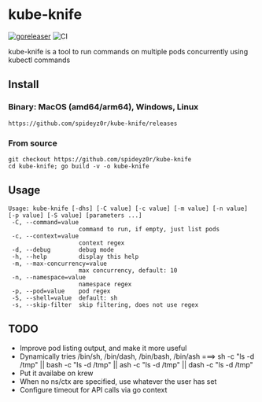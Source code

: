 # kube-knife
[![goreleaser](https://github.com/spideyz0r/kube-knife/actions/workflows/release.yml/badge.svg)](https://github.com/spideyz0r/kube-knife/actions/workflows/release.yml) ![CI](https://github.com/spideyz0r/kube-knife/workflows/gotester/badge.svg)

kube-knife is a tool to run commands on multiple pods concurrently using kubectl commands

## Install

### Binary: MacOS (amd64/arm64), Windows, Linux
```
https://github.com/spideyz0r/kube-knife/releases
```
### From source
```
git checkout https://github.com/spideyz0r/kube-knife
cd kube-knife; go build -v -o kube-knife
```

## Usage
```
Usage: kube-knife [-dhs] [-C value] [-c value] [-m value] [-n value] [-p value] [-S value] [parameters ...]
 -C, --command=value
                    command to run, if empty, just list pods
 -c, --context=value
                    context regex
 -d, --debug        debug mode
 -h, --help         display this help
 -m, --max-concurrency=value
                    max concurrency, default: 10
 -n, --namespace=value
                    namespace regex
 -p, --pod=value    pod regex
 -S, --shell=value  default: sh
 -s, --skip-filter  skip filtering, does not use regex
```

## TODO
- Improve pod listing output, and make it more useful
- Dynamically tries /bin/sh, /bin/dash, /bin/bash, /bin/ash ===> sh -c "ls -d /tmp" || bash -c "ls -d /tmp" || ash -c "ls -d /tmp"  || dash -c "ls -d /tmp"
- Put it availabe on krew
- When no ns/ctx are specified, use whatever the user has set
- Configure timeout for API calls via go context

